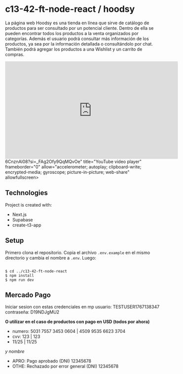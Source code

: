 # c13-42-ft-node-react / hoodsy

La página web Hoodsy es una tienda en línea que sirve de catálogo de productos para ser consultado por un potencial cliente. Dentro de ella se pueden encontrar todos los productos a la venta organizados por categorías. Además el usuario podrá consultar más información de los productos, ya sea por la información detallada o consultándolo por chat. También podrá agregar los productos a una Wishlist y un carrito de compras.

<iframe width="560" height="315" src="https://www.youtube.com/embed/yn<iframe width="560" height="315" src="https://www.youtube.com/embed/yn6CnznAl08?si=_FAg2Ofy9QqMQvOe" title="YouTube video player" frameborder="0" allow="accelerometer; autoplay; clipboard-write; encrypted-media; gyroscope; picture-in-picture; web-share" allowfullscreen></iframe>6CnznAl08?si=_FAg2Ofy9QqMQvOe" title="YouTube video player" frameborder="0" allow="accelerometer; autoplay; clipboard-write; encrypted-media; gyroscope; picture-in-picture; web-share" allowfullscreen></iframe>


## Technologies
Project is created with:
* Next.js 
* Supabase
* create-t3-app
	
## Setup

Primero clona el repositorio.
Copia el archivo `.env.example` en el mismo directorio y cambia el nombre a `.env`.
Luego:
```

$ cd ../c13-42-ft-node-react
$ npm install
$ npm run dev

```
## Mercado Pago

Iniciar sesion con estas credenciales en mp
usuario: TESTUSER1767138347
contraseña: D19NDJgMU2

**O utilizar en el caso de productos con pago en USD (todos por ahora)**

* numero: 5031 7557 3453 0604 | 4509 9535 6623 3704
* cvv: 123 | 123
* 11/25 | 11/25

*y nombre*

* APRO: Pago aprobado (DNI) 12345678
* OTHE: Rechazado por error general (DNI) 12345678
 
